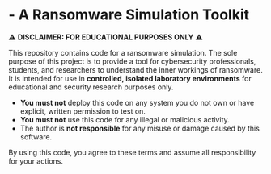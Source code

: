 # - A Ransomware Simulation Toolkit

⚠️ **DISCLAIMER: FOR EDUCATIONAL PURPOSES ONLY** ⚠️

This repository contains code for a ransomware simulation. The sole purpose of this project is to provide a tool for cybersecurity professionals, students, and researchers to understand the inner workings of ransomware. It is intended for use in **controlled, isolated laboratory environments** for educational and security research purposes only.

* **You must not** deploy this code on any system you do not own or have explicit, written permission to test on.
* **You must not** use this code for any illegal or malicious activity.
* The author is **not responsible** for any misuse or damage caused by this software.

By using this code, you agree to these terms and assume all responsibility for your actions.
